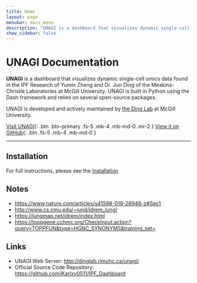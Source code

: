 ```yaml
---
title: Home
layout: page
menubar: docs_menu
description: "UNAGI is a dashboard that visualizes dynamic single-cell omics data found in the IPF Research."
show_sidebar: false
---
```


# UNAGI Documentation

**UNAGI** is a dashboard that visualizes dynamic single-cell omics data found in the IPF Research of Yumin Zheng and Dr. Jun Ding of the Meakins-Christie Laboratories at McGill University. UNAGI is built in Python using the Dash framework and relies on several open-source packages.

UNAGI is developed and actively maintained by [the Ding Lab](https://junding.lab.mcgill.ca/) at McGill University.

[Visit UNAGI](http://dinglab.rimuhc.ca/unagi/){: .btn .btn-primary .fs-5 .mb-4 .mb-md-0 .mr-2 } [View it on GitHub](https://github.com/Karlxy0511/IPF_Dashboard){: .btn .fs-5 .mb-4 .mb-md-0 }

---

## Installation
For full instructions, please see the [Installation](/sshazeljiang.github.io/docs/getting-started/installation)

## Notes
* https://www.nature.com/articles/s41598-018-28948-z#Sec1
* http://www.cs.cmu.edu/~jund/idrem_lung/
* https://lungmap.net/idrem/index.html
* https://toppgene.cchmc.org/CheckInput.action?query=TOPPFUN&type=HGNC_SYNONYMS&training_set=


## Links
* UNAGI Web Server: http://dinglab.rimuhc.ca/unagi/
* Official Source Code Repository: https://github.com/Karlxy0511/IPF_Dashboard
